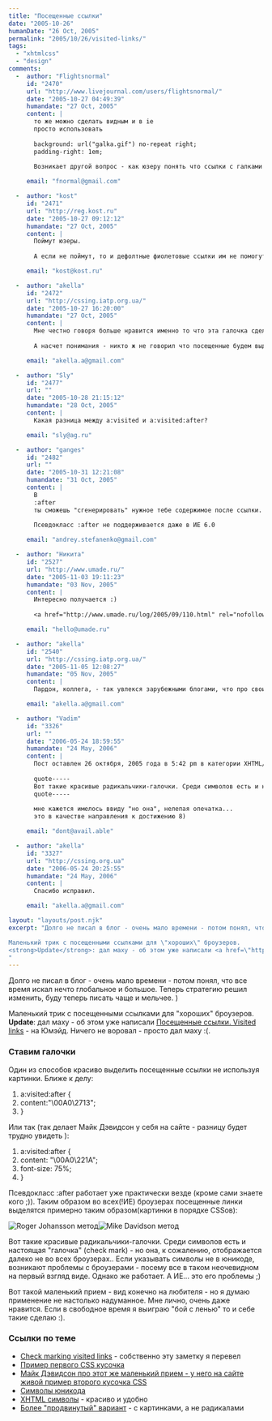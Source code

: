 ```yaml
---
title: "Посещенные ссылки"
date: "2005-10-26"
humanDate: "26 Oct, 2005"
permalink: "2005/10/26/visited-links/"
tags: 
  - "xhtmlcss"
  - "design"
comments: 
  -  author: "Flightsnormal"
     id: "2470"
     url: "http://www.livejournal.com/users/flightsnormal/"
     date: "2005-10-27 04:49:39"
     humandate: "27 Oct, 2005"
     content: | 
       то же можно сделать видным и в ie
       просто использовать 
       
       background: url("galka.gif") no-repeat right; 
       padding-right: 1em;
       
       Возникает другой вопрос - как юзеру понять что ссылки с галками - это посещенные ссылки?

     email: "fnormal@gmail.com"

  -  author: "kost"
     id: "2471"
     url: "http://reg.kost.ru"
     date: "2005-10-27 09:12:12"
     humandate: "27 Oct, 2005"
     content: | 
       Поймут юзеры.
       
       А если не поймут, то и дефолтные фиолетовые ссылки им не помогут.

     email: "kost@kost.ru"

  -  author: "akella"
     id: "2472"
     url: "http://cssing.iatp.org.ua/"
     date: "2005-10-27 16:20:00"
     humandate: "27 Oct, 2005"
     content: | 
       Мне честно говоря больше нравится именно то что эта галочка сделана честным шрифтом - и где она ни появись на странице, подстроится под окружающий шрифт.
       
       А насчет понимания - никто ж не говорил что посещенные будем выделять только галочкой - цвет и подчеркивания к нашим услугам...

     email: "akella.a@gmail.com"

  -  author: "Sly"
     id: "2477"
     url: ""
     date: "2005-10-28 21:15:12"
     humandate: "28 Oct, 2005"
     content: | 
       Какая разница между a:visited и a:visited:after?

     email: "sly@ag.ru"

  -  author: "ganges"
     id: "2482"
     url: ""
     date: "2005-10-31 12:21:08"
     humandate: "31 Oct, 2005"
     content: | 
       В 
       :after 
       ты сможешь "сгенерировать" нужное тебе содержимое после ссылки. в то время как в просто :visited - ты можешь работать только непосредственно с самой (посещенной) ссылкой
       
       Псевдокласс :after не поддерживается даже в ИЕ 6.0

     email: "andrey.stefanenko@gmail.com"

  -  author: "Никита"
     id: "2527"
     url: "http://www.umade.ru/"
     date: "2005-11-03 19:11:23"
     humandate: "03 Nov, 2005"
     content: | 
       Интересно получается :)
       
       <a href="http://www.umade.ru/log/2005/09/110.html" rel="nofollow">Посещенные ссылки. Visited links</a>

     email: "hello@umade.ru"

  -  author: "akella"
     id: "2540"
     url: "http://cssing.iatp.org.ua/"
     date: "2005-11-05 12:08:27"
     humandate: "05 Nov, 2005"
     content: | 
       Пардон, коллега, - так увлекся зарубежными блогами, что про своих стал забывать.... (. Извини - за всеми не уследил... :(

     email: "akella.a@gmail.com"

  -  author: "Vadim"
     id: "3326"
     url: ""
     date: "2006-05-24 18:59:55"
     humandate: "24 May, 2006"
     content: | 
       Пост оставлен 26 октября, 2005 года в 5:42 pm в категории XHTML/CSS, Дизайн - akella сказал(а):
       
       quote-----
       Вот такие красивые радикальчики-галочки. Среди символов есть и настоящая “галочка” (check mark) - ***он она***, к сожалению, отображается далеко не во всех броузерах..
       quote-----
       
       мне кажется имелось ввиду "но она", нелепая опечатка...
       это в качестве направления к достижению 8)

     email: "dont@avail.able"

  -  author: "akella"
     id: "3327"
     url: "http://cssing.org.ua"
     date: "2006-05-24 20:25:55"
     humandate: "24 May, 2006"
     content: | 
       Спасибо исправил.

     email: "akella.a@gmail.com"

layout: "layouts/post.njk"
excerpt: "Долго не писал в блог - очень мало времени - потом понял, что все время искал нечто глобальное и большое. Теперь стратегию решил изменить, буду теперь писать чаще и мельчее. )

Маленький трик с посещенными ссылками для \"хороших\" броузеров.
<strong>Update</strong>: дал маху - об этом уже написали <a href=\"http://www.umade.ru/log/2005/09/110.html\">Посещенные ссылки. Visited links</a> - на Юмэйд. Ничего не воровал - просто дал маху :(.
"
---
```


Долго не писал в блог - очень мало времени - потом понял, что все время искал нечто глобальное и большое. Теперь стратегию решил изменить, буду теперь писать чаще и мельчее. )

Маленький трик с посещенными ссылками для "хороших" броузеров.
<strong>Update</strong>: дал маху - об этом уже написали <a href="http://www.umade.ru/log/2005/09/110.html">Посещенные ссылки. Visited links</a> - на Юмэйд. Ничего не воровал - просто дал маху :(.
<!--more-->
<h3>Ставим галочки</h3>
Один из способов красиво выделить посещенные ссылки не используя картинки. Ближе к делу:
<ol class="code">
<li>a:visited:after {</li>
<li class="tab">content:"\00A0\2713";</li>
<li>}</li>
</ol>
Или так (так делает Майк Дэвидсон у себя на сайте - разницу будет трудно увидеть ):
<ol class="code">
<li>a:visited:after {</li>
<li class="tab">content: "\00A0\221A";</li>
<li class="tab">font-size: 75%;</li>
<li>}</li>
</ol>
Псевдокласс :after работает уже практически везде (кроме сами знаете кого ;)). Таким образом во всех(!ИЕ) броузерах посещенные линки выделятся примерно таким образом(картинки в порядке CSSов):

<img src="/images/rad1.gif" title="Roger Johansson метод" alt="Roger Johansson метод" /><img src="/images/rad2.gif" title="Mike Davidson метод" alt="Mike Davidson метод" />

Вот такие красивые радикальчики-галочки. Среди символов есть и настоящая "галочка" (check mark) - но она, к сожалению, отображается далеко не во всех броузерах..
Если указывать символы не в юникоде, возникают проблемы c броузерами - посему все в таком неочевидном на первый взгляд виде. Однако же работает. А ИЕ... это его проблемы ;)

Вот такой маленький прием - вид конечно на любителя - но я думаю применение не настолько надуманное. Мне лично, очень даже нравится. Если в свободное время я выиграю "бой с ленью" то и себе такие сделаю :).
<h3>Ссылки по теме</h3>
<ul>
<li><a href="http://www.456bereastreet.com/archive/200509/check_marking_visited_links/">Check marking visited links</a>  - собственно эту заметку я перевел</li>
<li><a href="http://icant.co.uk/csstablegallery/index.php?css=36">Пример первого CSS кусочка</a></li>
<li><a href="http://www.mikeindustries.com/blog/archive/2004/06/radical-links">Майк Дэвидсон про этот же маленький прием - у него на сайте живой пример второго кусочка CSS</a></li>
<li><a href="http://www.unicode.org/charts/">Символы юникода</a></li>
<li><a href="http://www.digitalmediaminute.com/reference/entity/index.php">XHTML символы</a> - красиво и удобно</li>
<li><a href="http://www.collylogic.com/index.php?/weblog/comments/ticked_off_links_reloaded/">Более "продвинутый" вариант</a> - с картинками, а не радикалами</li>
</ul>
